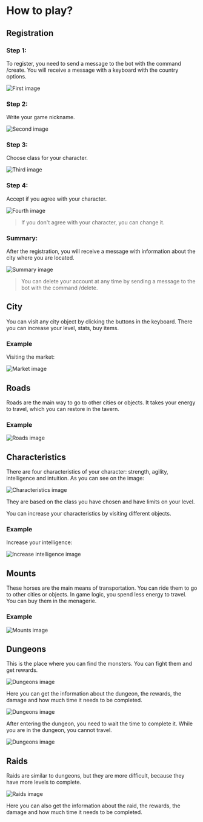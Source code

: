# How to play?

## Registration

### Step 1:

To register, you need to send a message to the bot with the command /create. You will receive a message with a keyboard with the country options.

![First image](../images/register1.png)

### Step 2:

Write your game nickname.

![Second image](../images/register2.png)

### Step 3:

Choose class for your character.

![Third image](../images/register3.png)

### Step 4:

Accept if you agree with your character.

![Fourth image](../images/register4.png)

> If you don't agree with your character, you can change it.

### Summary:

After the registration, you will receive a message with information about the city where you are located.

![Summary image](../images/register5.png)

> You can delete your account at any time by sending a message to the bot with the command /delete.

## City

You can visit any city object by clicking the buttons in the keyboard. There you can increase your level, stats, buy items.

### Example

Visiting the market:

![Market image](../images/market.png)

## Roads

Roads are the main way to go to other cities or objects. It takes your energy to travel, which you can restore in the tavern.

### Example

![Roads image](../images/roads.png)

## Characteristics

There are four characteristics of your character: strength, agility, intelligence and intuition. As you can see on the image:

![Characteristics image](../images/characteristics.png)

They are based on the class you have chosen and have limits on your level.

You can increase your characteristics by visiting different objects.

### Example

Increase your intelligence:

![Increase intelligence image](../images/increase_intelligence.png)

## Mounts

These horses are the main means of transportation. You can ride them to go to other cities or objects. In game logic, you spend less energy to travel. You can buy them in the menagerie.

### Example

![Mounts image](../images/mounts.png)

## Dungeons

This is the place where you can find the monsters. You can fight them and get rewards.

![Dungeons image](../images/dungeon.png)

Here you can get the information about the dungeon, the rewards, the damage and how much time it needs to be completed.

![Dungeons image](../images/dungeon_information.png)

After entering the dungeon, you  need to wait the time to complete it. While you are in the dungeon, you cannot travel.

![Dungeons image](../images/dungeon_entering.png)

## Raids

Raids are similar to dungeons, but they are more difficult, because they have more levels to complete.

![Raids image](../images/raid.png)

Here you can also get the information about the raid, the rewards, the damage and how much time it needs to be completed.
